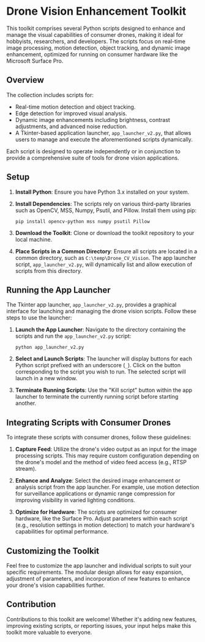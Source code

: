 # Drone Vision Enhancement Toolkit

This toolkit comprises several Python scripts designed to enhance and manage the visual capabilities of consumer drones, making it ideal for hobbyists, researchers, and developers. The scripts focus on real-time image processing, motion detection, object tracking, and dynamic image enhancement, optimized for running on consumer hardware like the Microsoft Surface Pro.

## Overview

The collection includes scripts for:
- Real-time motion detection and object tracking.
- Edge detection for improved visual analysis.
- Dynamic image enhancements including brightness, contrast adjustments, and advanced noise reduction.
- A Tkinter-based application launcher, `app_launcher_v2.py`, that allows users to manage and execute the aforementioned scripts dynamically.

Each script is designed to operate independently or in conjunction to provide a comprehensive suite of tools for drone vision applications.

## Setup

1. **Install Python**: Ensure you have Python 3.x installed on your system.

2. **Install Dependencies**: The scripts rely on various third-party libraries such as OpenCV, MSS, Numpy, Psutil, and Pillow. Install them using pip:

    ```
    pip install opencv-python mss numpy psutil Pillow
    ```

3. **Download the Toolkit**: Clone or download the toolkit repository to your local machine.

4. **Place Scripts in a Common Directory**: Ensure all scripts are located in a common directory, such as `C:\temp\Drone_CV_Vision`. The app launcher script, `app_launcher_v2.py`, will dynamically list and allow execution of scripts from this directory.

## Running the App Launcher

The Tkinter app launcher, `app_launcher_v2.py`, provides a graphical interface for launching and managing the drone vision scripts. Follow these steps to use the launcher:

1. **Launch the App Launcher**: Navigate to the directory containing the scripts and run the `app_launcher_v2.py` script:

    ```
    python app_launcher_v2.py
    ```

2. **Select and Launch Scripts**: The launcher will display buttons for each Python script prefixed with an underscore (`_`). Click on the button corresponding to the script you wish to run. The selected script will launch in a new window.

3. **Terminate Running Scripts**: Use the "Kill script" button within the app launcher to terminate the currently running script before starting another.

## Integrating Scripts with Consumer Drones

To integrate these scripts with consumer drones, follow these guidelines:

1. **Capture Feed**: Utilize the drone's video output as an input for the image processing scripts. This may require custom configuration depending on the drone's model and the method of video feed access (e.g., RTSP stream).

2. **Enhance and Analyze**: Select the desired image enhancement or analysis script from the app launcher. For example, use motion detection for surveillance applications or dynamic range compression for improving visibility in varied lighting conditions.

3. **Optimize for Hardware**: The scripts are optimized for consumer hardware, like the Surface Pro. Adjust parameters within each script (e.g., resolution settings in motion detection) to match your hardware's capabilities for optimal performance.

## Customizing the Toolkit

Feel free to customize the app launcher and individual scripts to suit your specific requirements. The modular design allows for easy expansion, adjustment of parameters, and incorporation of new features to enhance your drone's vision capabilities further.

## Contribution

Contributions to this toolkit are welcome! Whether it's adding new features, improving existing scripts, or reporting issues, your input helps make this toolkit more valuable to everyone.
